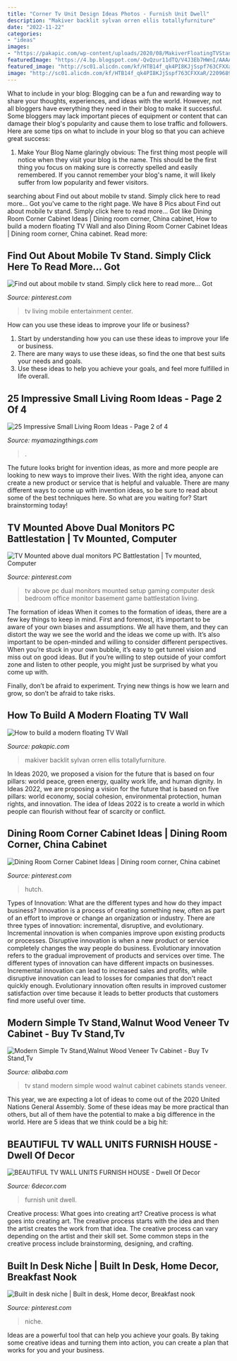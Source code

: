 ```yaml
---
title: "Corner Tv Unit Design Ideas Photos - Furnish Unit Dwell"
description: "Makiver backlit sylvan orren ellis totallyfurniture"
date: "2022-11-22"
categories:
- "ideas"
images:
- "https://pakapic.com/wp-content/uploads/2020/08/MakiverFloatingTVStandforTVsupto7822.jpg"
featuredImage: "https://4.bp.blogspot.com/-QvQzur11dTQ/V4J3Eb7HWnI/AAAAAAAAGh4/XiYmikAfWMQ2vBRQ2nOZKpJ1o0IEnnsowCLcB/s1600/6-56.jpg"
featured_image: "http://sc01.alicdn.com/kf/HTB14f_qk4PI8KJjSspf763CFXXaR/220968994/HTB14f_qk4PI8KJjSspf763CFXXaR.png"
image: "http://sc01.alicdn.com/kf/HTB14f_qk4PI8KJjSspf763CFXXaR/220968994/HTB14f_qk4PI8KJjSspf763CFXXaR.png"
---
```



What to include in your blog:
Blogging can be a fun and rewarding way to share your thoughts, experiences, and ideas with the world. However, not all bloggers have everything they need in their blog to make it successful. Some bloggers may lack important pieces of equipment or content that can damage their blog's popularity and cause them to lose traffic and followers. Here are some tips on what to include in your blog so that you can achieve great success:
1. Make Your Blog Name glaringly obvious: The first thing most people will notice when they visit your blog is the name. This should be the first thing you focus on making sure is correctly spelled and easily remembered. If you cannot remember your blog's name, it will likely suffer from low popularity and fewer visitors.


	

		
searching about Find out about mobile tv stand. Simply click here to read more... Got you've came to the right page. We have 8 Pics about Find out about mobile tv stand. Simply click here to read more... Got like Dining Room Corner Cabinet Ideas | Dining room corner, China cabinet, How to build a modern floating TV Wall and also Dining Room Corner Cabinet Ideas | Dining room corner, China cabinet. Read more:
		
    
## Find Out About Mobile Tv Stand. Simply Click Here To Read More... Got

<img loading=lazy src="https://i.pinimg.com/736x/c1/90/ae/c190aec1cde9341c79c4f0178e2076cf.jpg" onerror="this.onerror=null;this.src='https://tse4.mm.bing.net/th?id=OIP.is7-X0DGBuhRxm3u5uKJzgHaLl&amp;pid=15.1';" alt="Find out about mobile tv stand. Simply click here to read more... Got">

_Source: pinterest.com_

>tv living mobile entertainment center. 

	

How can you use these ideas to improve your life or business?
1. Start by understanding how you can use these ideas to improve your life or business.
2. There are many ways to use these ideas, so find the one that best suits your needs and goals.
3. Use these ideas to help you achieve your goals, and feel more fulfilled in life overall.

    
## 25 Impressive Small Living Room Ideas - Page 2 Of 4

<img loading=lazy src="https://myamazingthings.com/wp-content/uploads/2016/11/minimalist-living-room-tv-cabinet-design-effect-drawing.jpg" onerror="this.onerror=null;this.src='https://tse4.mm.bing.net/th?id=OIP.ixxA93af6JgrG_ZlmT7EKQHaE8&amp;pid=15.1';" alt="25 Impressive Small Living Room Ideas - Page 2 of 4">

_Source: myamazingthings.com_

>. 

	

The future looks bright for invention ideas, as more and more people are looking to new ways to improve their lives. With the right idea, anyone can create a new product or service that is helpful and valuable. There are many different ways to come up with invention ideas, so be sure to read about some of the best techniques here. So what are you waiting for? Start brainstorming today!

    
## TV Mounted Above Dual Monitors PC Battlestation | Tv Mounted, Computer

<img loading=lazy src="https://i.pinimg.com/736x/02/59/5c/02595ccb2a4bd4e482a3828ca8f958da--monitor-.jpg" onerror="this.onerror=null;this.src='https://tse2.mm.bing.net/th?id=OIP.ZYbRYndP3TMiR1qg1pa58gHaKO&amp;pid=15.1';" alt="TV Mounted above dual monitors PC Battlestation | Tv mounted, Computer">

_Source: pinterest.com_

>tv above pc dual monitors mounted setup gaming computer desk bedroom office monitor basement game battlestation living. 

	

The formation of ideas
When it comes to the formation of ideas, there are a few key things to keep in mind. First and foremost, it’s important to be aware of your own biases and assumptions. We all have them, and they can distort the way we see the world and the ideas we come up with.
It’s also important to be open-minded and willing to consider different perspectives. When you’re stuck in your own bubble, it’s easy to get tunnel vision and miss out on good ideas. But if you’re willing to step outside of your comfort zone and listen to other people, you might just be surprised by what you come up with.

Finally, don’t be afraid to experiment. Trying new things is how we learn and grow, so don’t be afraid to take risks.

    
## How To Build A Modern Floating TV Wall

<img loading=lazy src="https://pakapic.com/wp-content/uploads/2020/08/MakiverFloatingTVStandforTVsupto7822.jpg" onerror="this.onerror=null;this.src='https://tse1.mm.bing.net/th?id=OIP.NlnNdglWh9VumGp-LXZ_BgHaHa&amp;pid=15.1';" alt="How to build a modern floating TV Wall">

_Source: pakapic.com_

>makiver backlit sylvan orren ellis totallyfurniture. 

	

In Ideas 2020, we proposed a vision for the future that is based on four pillars: world peace, green energy, quality work life, and human dignity. In Ideas 2022, we are proposing a vision for the future that is based on five pillars: world economy, social cohesion, environmental protection, human rights, and innovation. The idea of Ideas 2022 is to create a world in which people can flourish without fear of scarcity or conflict.

    
## Dining Room Corner Cabinet Ideas | Dining Room Corner, China Cabinet

<img loading=lazy src="https://i.pinimg.com/736x/8d/e5/55/8de5556839364835aafaf7b058c7cb2d.jpg" onerror="this.onerror=null;this.src='https://tse2.mm.bing.net/th?id=OIP.V9FXSK-ChdfCufU_Y1ie1AHaLG&amp;pid=15.1';" alt="Dining Room Corner Cabinet Ideas | Dining room corner, China cabinet">

_Source: pinterest.com_

>hutch. 

	

Types of Innovation: What are the different types and how do they impact business?
Innovation is a process of creating something new, often as part of an effort to improve or change an organization or industry. There are three types of innovation: incremental, disruptive, and evolutionary. Incremental innovation is when companies improve upon existing products or processes. Disruptive innovation is when a new product or service completely changes the way people do business. Evolutionary innovation refers to the gradual improvement of products and services over time.
The different types of innovation can have different impacts on businesses. Incremental innovation can lead to increased sales and profits, while disruptive innovation can lead to losses for companies that don't react quickly enough. Evolutionary innovation often results in improved customer satisfaction over time because it leads to better products that customers find more useful over time.

    
## Modern Simple Tv Stand,Walnut Wood Veneer Tv Cabinet - Buy Tv Stand,Tv

<img loading=lazy src="http://sc01.alicdn.com/kf/HTB14f_qk4PI8KJjSspf763CFXXaR/220968994/HTB14f_qk4PI8KJjSspf763CFXXaR.png" onerror="this.onerror=null;this.src='https://tse4.mm.bing.net/th?id=OIP.-REYPi6h0ZRYYTM9J5U6JAHaFs&amp;pid=15.1';" alt="Modern Simple Tv Stand,Walnut Wood Veneer Tv Cabinet - Buy Tv Stand,Tv">

_Source: alibaba.com_

>tv stand modern simple wood walnut cabinet cabinets stands veneer. 

	

This year, we are expecting a lot of ideas to come out of the 2020 United Nations General Assembly. Some of these ideas may be more practical than others, but all of them have the potential to make a big difference in the world. Here are 5 ideas that we think could be a big hit:

    
## BEAUTIFUL TV WALL UNITS FURNISH HOUSE - Dwell Of Decor

<img loading=lazy src="https://4.bp.blogspot.com/-QvQzur11dTQ/V4J3Eb7HWnI/AAAAAAAAGh4/XiYmikAfWMQ2vBRQ2nOZKpJ1o0IEnnsowCLcB/s1600/6-56.jpg" onerror="this.onerror=null;this.src='https://tse2.mm.bing.net/th?id=OIP.Gw7jH1BhKQAdeDOTYvtItQHaFj&amp;pid=15.1';" alt="BEAUTIFUL TV WALL UNITS FURNISH HOUSE - Dwell Of Decor">

_Source: 6decor.com_

>furnish unit dwell. 

	

Creative process: What goes into creating art?
Creative process is what goes into creating art. The creative process starts with the idea and then the artist creates the work from that idea. The creative process can vary depending on the artist and their skill set. Some common steps in the creative process include brainstorming, designing, and crafting.

    
## Built In Desk Niche | Built In Desk, Home Decor, Breakfast Nook

<img loading=lazy src="https://i.pinimg.com/736x/ff/7a/b4/ff7ab4ff9b1d3a00b5ed59f57dc84ba5--built-in-desk-built-ins.jpg" onerror="this.onerror=null;this.src='https://tse2.mm.bing.net/th?id=OIP.2UzzquejZpNjuvxZdTz-IAHaJ3&amp;pid=15.1';" alt="Built in desk niche | Built in desk, Home decor, Breakfast nook">

_Source: pinterest.com_

>niche. 

	

Ideas are a powerful tool that can help you achieve your goals. By taking some creative ideas and turning them into action, you can create a plan that works for you and your business.

